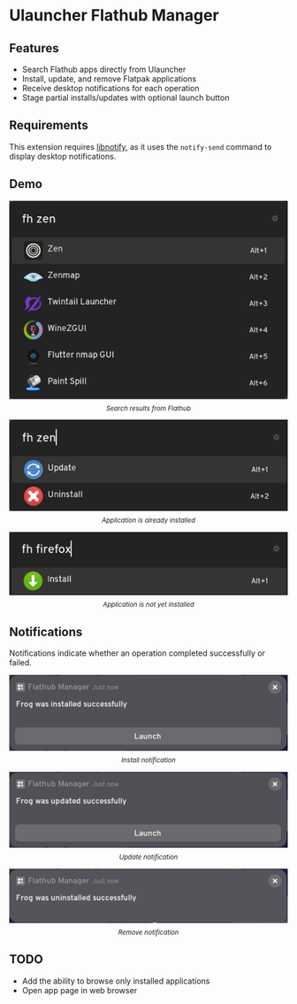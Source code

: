 # Ulauncher Flathub Manager

## Features

- Search Flathub apps directly from Ulauncher
- Install, update, and remove Flatpak applications
- Receive desktop notifications for each operation
- Stage partial installs/updates with optional launch button

## Requirements

This extension requires [libnotify](https://gitlab.gnome.org/GNOME/libnotify), as it uses the `notify-send` command to display desktop notifications.

## Demo

<p align="center">
  <img src="images/search-results.png" alt="Search Results" />
  <br/>
  <sub><em>Search results from Flathub</em></sub>
</p>

<p align="center">
  <img src="images/installed.png" alt="Installed Application" />
  <br/>
  <sub><em>Application is already installed</em></sub>
</p>

<p align="center">
  <img src="images/not-installed.png" alt="Not Installed Application" />
  <br/>
  <sub><em>Application is not yet installed</em></sub>
</p>

## Notifications

Notifications indicate whether an operation completed successfully or failed.

<p align="center">
  <img src="images/install-notif.png" alt="Install Notification" />
  <br/>
  <sub><em>Install notification</em></sub>
</p>

<p align="center">
  <img src="images/update-notif.png" alt="Update Notification" />
  <br/>
  <sub><em>Update notification</em></sub>
</p>

<p align="center">
  <img src="images/remove-notif.png" alt="Remove Notification" />
  <br/>
  <sub><em>Remove notification</em></sub>
</p>

## TODO

- Add the ability to browse only installed applications
- Open app page in web browser
